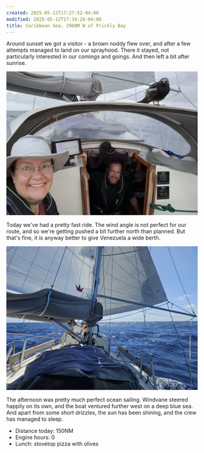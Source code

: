 ```yaml
---
created: 2025-05-12T17:27:52-04:00
modified: 2025-05-12T17:34:28-04:00
title: Caribbean Sea, 296NM W of Prickly Bay
---
```


Around sunset we got a visitor - a brown noddy flew over, and after a few attempts managed to land on our sprayhood. There it stayed, not particularly interested in our comings and goings. And then left a bit after sunrise.

![Image](../2025/d9c4e8ad12fd4c93ceb3e3a915ec18b9.jpg) 

Today we've had a pretty fast ride. The wind angle is not perfect for our route, and so we're getting pushed a bit further north than planned. But that's fine, it is anyway better to give Venezuela a wide berth.

![Image](../2025/b76dcacc6ac77dc5e7c88e2cc150e4bd.jpg) 

The afternoon was pretty much perfect ocean sailing. Windvane steered happily on its own, and the boat ventured further west on a deep blue sea. And apart from some short drizzles, the sun has been shining, and the crew has managed to sleep.

* Distance today: 150NM
* Engine hours: 0
* Lunch: stovetop pizza with olives
